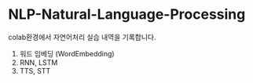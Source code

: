 # NLP-Natural-Language-Processing
colab환경에서 자연어처리 실습 내역을 기록합니다.
1) 워드 임베딩 (WordEmbedding)
2) RNN, LSTM
3) TTS, STT
